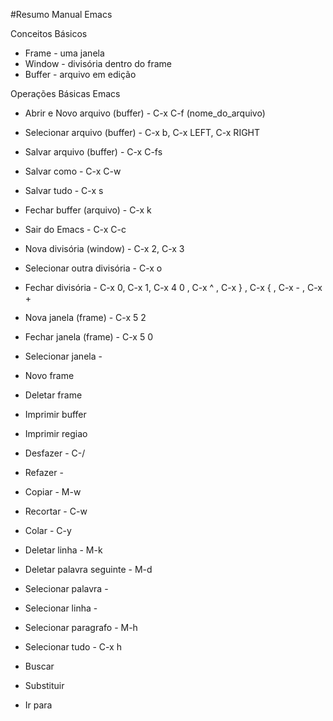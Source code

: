 #Resumo Manual Emacs

Conceitos Básicos
- Frame - uma janela
- Window - divisória dentro do frame
- Buffer - arquivo em edição

Operações Básicas Emacs

- Abrir e Novo arquivo (buffer) - C-x C-f (nome_do_arquivo)
- Selecionar arquivo (buffer) - C-x b, C-x LEFT, C-x RIGHT
- Salvar arquivo (buffer) - C-x C-fs
- Salvar como - C-x C-w
- Salvar tudo - C-x s
- Fechar buffer (arquivo) - C-x k
- Sair do Emacs - C-x C-c

- Nova divisória (window) - C-x 2, C-x 3
- Selecionar outra divisória - C-x o
- Fechar divisória - C-x 0, C-x 1, C-x 4 0 , C-x ^ , C-x } , C-x { , C-x - , C-x +

- Nova janela (frame) - C-x 5 2
- Fechar janela (frame) - C-x 5 0
- Selecionar janela - 
- Novo frame
- Deletar frame
- Imprimir buffer
- Imprimir regiao


- Desfazer - C-/
- Refazer - 
- Copiar - M-w
- Recortar - C-w
- Colar - C-y
- Deletar linha - M-k
- Deletar palavra seguinte - M-d

- Selecionar palavra - 
- Selecionar linha - 
- Selecionar paragrafo - M-h
- Selecionar tudo - C-x h

- Buscar
- Substituir
- Ir para
